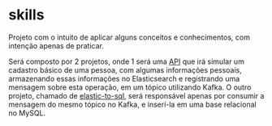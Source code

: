 # skills
Projeto com o intuito de aplicar alguns conceitos e conhecimentos, com intenção apenas de praticar.

Será composto por 2 projetos, onde 1 será uma  [API](https://github.com/murilosoareslima/skills/tree/master/backend) que irá simular um cadastro básico de uma pessoa, com algumas informações pessoais, armazenando
essas informações no Elasticsearch e registrando uma mensagem sobre esta operação, em um tópico utilizando Kafka. O outro projeto, chamado de [elastic-to-sql](https://app.slack.com/client/T01D4GDHP63/D01TGC5D0KX),
será responsável apenas por consumir a mensagem do mesmo tópico no Kafka, e inserí-la em uma base relacional no MySQL.

